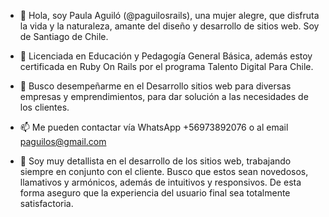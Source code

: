 - 👋 Hola, soy Paula Aguiló (@paguilosrails), una mujer alegre, que disfruta la vida y la naturaleza, amante del diseño y desarrollo de sitios web. Soy de Santiago de Chile.
  
- 🌱 Licenciada en Educación y Pedagogía General Básica, además estoy certificada en Ruby On Rails por el programa Talento Digital Para Chile.
  
- 💞️ Busco desempeñarme en el Desarrollo sitios web para diversas empresas y emprendimientos, para dar solución a las necesidades de los clientes.
  
- 📫 Me pueden contactar vía WhatsApp +56973892076 o al email paguilos@gmail.com
  
- 👀 Soy muy detallista en el desarrollo de los sitios web, trabajando siempre en conjunto con el cliente. Busco que estos sean novedosos, llamativos y armónicos, además de intuitivos y responsivos. De esta forma aseguro que la experiencia del usuario final sea totalmente satisfactoria. 

